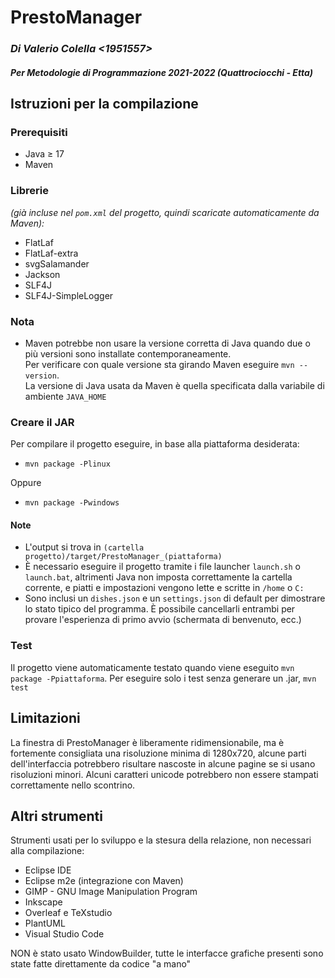# PrestoManager

### *Di Valerio Colella <1951557>*

#### *Per Metodologie di Programmazione 2021-2022 (Quattrociocchi - Etta)*

## Istruzioni per la compilazione

### Prerequisiti

* Java ≥ 17
* Maven

### Librerie

*(già incluse nel `pom.xml` del progetto, quindi scaricate automaticamente da Maven):*

* FlatLaf
* FlatLaf-extra
* svgSalamander
* Jackson
* SLF4J
* SLF4J-SimpleLogger

### Nota

* Maven potrebbe non usare la versione corretta di Java quando due o più versioni sono installate contemporaneamente.  
Per verificare con quale versione sta girando Maven eseguire `mvn --version`.  
La versione di Java usata da Maven è quella specificata dalla variabile di ambiente `JAVA_HOME`

### Creare il JAR

 Per compilare il progetto eseguire, in base alla piattaforma desiderata:

* `mvn package -Plinux`

 Oppure

* `mvn package -Pwindows`

#### Note

* L'output si trova in `(cartella progetto)/target/PrestoManager_(piattaforma)`
* È necessario eseguire il progetto tramite i file launcher `launch.sh` o `launch.bat`, altrimenti Java non imposta correttamente la cartella corrente, e piatti e impostazioni vengono lette e scritte in `/home` o `C:`
* Sono inclusi un `dishes.json` e un `settings.json` di default per dimostrare lo stato tipico del programma. È possibile cancellarli entrambi per provare l'esperienza di primo avvio (schermata di benvenuto, ecc.)

### Test

Il progetto viene automaticamente testato quando viene eseguito `mvn package -Ppiattaforma`. Per eseguire solo i test senza generare un .jar, `mvn test`

## Limitazioni

 La finestra di PrestoManager è liberamente ridimensionabile, ma è fortemente consigliata una risoluzione minima di 1280x720, alcune parti dell'interfaccia potrebbero risultare nascoste  in alcune pagine se si usano risoluzioni minori.
 Alcuni caratteri unicode potrebbero non essere stampati correttamente nello scontrino.

## Altri strumenti

Strumenti usati per lo sviluppo e la stesura della relazione, non necessari alla compilazione:

* Eclipse IDE
* Eclipse m2e (integrazione con Maven)
* GIMP - GNU Image Manipulation Program
* Inkscape
* Overleaf e TeXstudio
* PlantUML
* Visual Studio Code

 NON è stato usato WindowBuilder, tutte le interfacce grafiche presenti sono state fatte direttamente da codice "a mano"
